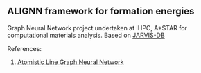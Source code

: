 ## ALIGNN framework for formation energies

Graph Neural Network project undertaken at IHPC, A*STAR for computational materials analysis. Based on [JARVIS-DB](https://pages.nist.gov/jarvis/)

References:
1. [Atomistic Line Graph Neural Network](https://github.com/usnistgov/alignn)

